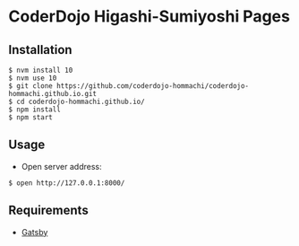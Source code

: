 # CoderDojo Higashi-Sumiyoshi Pages

## Installation

```
$ nvm install 10
$ nvm use 10
$ git clone https://github.com/coderdojo-hommachi/coderdojo-hommachi.github.io.git
$ cd coderdojo-hommachi.github.io/
$ npm install
$ npm start
```

## Usage

- Open server address:

```
$ open http://127.0.0.1:8000/
```

## Requirements

- [Gatsby](https://www.gatsbyjs.org/)
